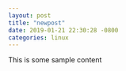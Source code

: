 ```yaml
---
layout: post
title: "newpost"
date: 2019-01-21 22:30:28 -0800
categories: linux
---
```


This is some sample content

